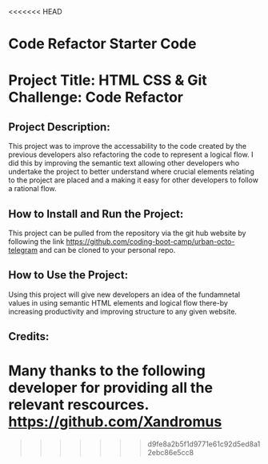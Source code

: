 <<<<<<< HEAD
# Code Refactor Starter Code
# Project Title: HTML CSS & Git Challenge: Code Refactor
## Project Description:
This project was to improve the accessability to the code created by the previous developers also refactoring the code to represent a logical flow. I did this by improving the semantic text allowing other developers who undertake the project to better understand where crucial elements relating to the project are placed and a making it easy for other developers to follow a rational flow.
## How to Install and Run the Project:
This project can be pulled from the repository via the git hub website
by following the link
https://github.com/coding-boot-camp/urban-octo-telegram 
and can be cloned to your personal repo.
## How to Use the Project:
Using this project will give new developers an idea of the fundamnetal values in using semantic HTML elements and logical flow there-by increasing productivity and
improving structure to any given website.
## Credits:
Many thanks to the following developer for providing all the relevant rescources.
https://github.com/Xandromus
=======
>>>>>>> d9fe8a2b5f1d9771e61c92d5ed8a12ebc86e5cc8

